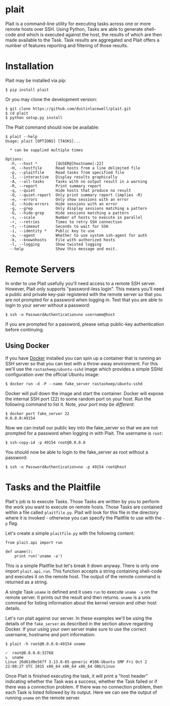 # plait

Plait is a command-line utility for executing tasks across one or more remote hosts over SSH. Using Python, Tasks are able to generate shell-code and which is executed against the host, the results of which are then made available to the Task. Task results are aggregated and Plait offers a number of features reporting and filtering of those results.

# Installation

Plait may be installed via pip:

    $ pip install plait

Or you may clone the development version:

    $ git clone https://github.com/dustinlacewell/plait.git
    $ cd plait
    $ python setup.py install

The Plait command should now be available:

    $ plait --help
    Usage: plait [OPTIONS] [TASKS]...

      * can be supplied multiple times

    Options:
      -h, --host *        [$USER@]hostname[:22]
      -H, --hostfile      Read hosts from a line delimited file
      -p, --plaitfile     Read tasks from specified file
      -I, --interactive   Display results graphically
      -A, --all-tasks     Tasks with no output result in a warning
      -R, --report        Print summary report
      -q, --quiet         Hide hosts that produce no result
      -Q, --quiet-report  Only print summary report (implies -R)
      -e, --errors        Only show sessions with an error
      -E, --hide-errors   Hide sessions with an error
      -g, --grep          Only display sessions matching a pattern
      -G, --hide-grep     Hide sessions matching a pattern
      -s, --scale         Number of hosts to execute in parallel
      -r, --retries       Times to retry SSH connection
      -t, --timeout       Seconds to wait for SSH
      -i, --identity *    Public key to use
      -a, --agent         Whether to use system ssh-agent for auth
      -k, --knownhosts    File with authorized hosts
      -l, --logging       Show twisted logging
      --help              Show this message and exit.

# Remote Servers

In order to use Plait usefully you'll need access to a remote SSH server. However, Plait only supports "password-less login". This means you'll need a public and private key-pair registered with the remote server so that you are not prompted for a password when logging in. Test that you are able to login to your server without a password:

    $ ssh -o PasswordAuthentication=no username@host

If you are prompted for a password, please setup public-key authentication before continuing.

## Using Docker

If you have [Docker](https://www.docker.com/) installed you can spin up a container that is running an SSH server so that you can test with a throw-away environment. For this we'll use the `rastasheep/ubuntu-sshd` image which provides a simple SSHd configuration over the official Ubuntu image:

    $ docker run -d -P --name fake_server rastasheep/ubuntu-sshd

Docker will pull down the image and start the container. Docker will expose the internal SSH port (22) to some random port on your host. Run the following command to list it. Note, *your port may be different*:

    $ docker port fake_server 22
    0.0.0.0:49154

Now we can install our public key into the fake_server so that we are not prompted for a password when logging in with Plait. The username is `root`:

    $ ssh-copy-id -p 49154 root@0.0.0.0

You should now be able to login to the fake_server as root without a password:

    $ ssh -o PasswordAuthentication=no -p 49154 root@host

# Tasks and the Plaitfile

Plait's job is to execute Tasks. Those Tasks are written by you to perform the work you want to execute on remote hosts. Those Tasks are contained within a file called `plaitfile.py`. Plait will look for this file in the directory where it is invoked - otherwise you can specify the Plaitfile to use with the `-p` flag.

Let's create a simple `plaitfile.py` with the following content:

    from plait.api import run

    def uname():
        print run('uname -a')

This is a simple Plaitfile but let's break it down anyway. There is only one import `plait.api.run`. This function accepts a string containing shell-code and executes it on the remote host. The output of the remote command is returned as a string.

A single Task `uname` is defined and it uses `run` to execute `uname -a` on the remote server. It prints out the result and then returns. `uname` is a unix command for listing information about the kernel version and other host details.

Let's run plait against our server. In these examples we'll be using the details of the `fake_server` as described in the section above regarding Docker. If your using your own server make sure to use the correct username, hostname and port information:


    $ plait -h root@0.0.0.0:49154 uname

    ✓  root@0.0.0.0:32768
    ↳  uname
    Linux 26d61d0e567f 3.13.0-65-generic #106-Ubuntu SMP Fri Oct 2 22:08:27 UTC 2015 x86_64 x86_64 x86_64 GNU/Linux

Once Plait is finished executing the task, it will print a "host header" indicating whether the Task was a success, whether the Task failed or if there was a connection problem. If there was no connection problem, then each Task is listed followed by its output. Here we can see the output of running `uname` on the remote server.
